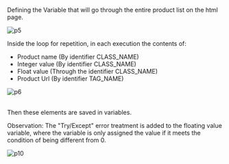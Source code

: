 Defining the Variable that will go through the entire product list on the html page.

![p5](https://user-images.githubusercontent.com/114637779/218190224-e60360dc-4431-4385-9356-919bc73ab34e.png)

Inside the loop for repetition, in each execution the contents of:


-  Product name (By identifier CLASS_NAME)
-  Integer value (By identifier CLASS_NAME)
-  Float value (Through the identifier CLASS_NAME)
-  Product Url (By identifier TAG_NAME)

![p6](https://user-images.githubusercontent.com/114637779/218190276-516ab502-608c-4184-b8d9-488be4853e40.png)

<br>
Then these elements are saved in variables.


Observation: The "Try/Except" error treatment is added to the floating value variable, where the variable is only assigned the value if it meets the condition of being different from 0.


![p10](https://user-images.githubusercontent.com/114637779/218330793-bd87935d-1d40-4f6f-92cf-988ae9c33fb0.png)
